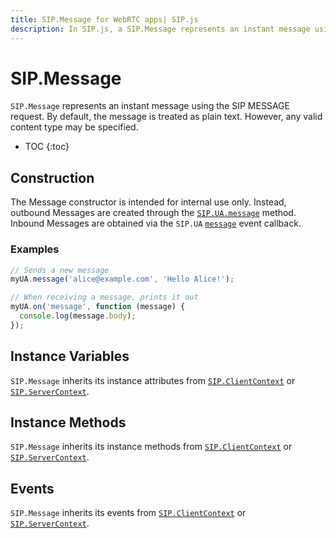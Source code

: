 ```yaml
---
title: SIP.Message for WebRTC apps| SIP.js
description: In SIP.js, a SIP.Message represents an instant message using the SIP MESSAGE request.
---
```

# SIP.Message

`SIP.Message` represents an instant message using the SIP MESSAGE request. By default, the message is treated as plain text. However, any valid content type may be specified.

* TOC
{:toc}

## Construction

The Message constructor is intended for internal use only. Instead, outbound Messages are created through the [`SIP.UA.message`](/api/0.6.0/ua/#messagetarget-body-options) method. Inbound Messages are obtained via the `SIP.UA` [`message`](/api/0.6.0/ua/#message) event callback.

### Examples

~~~ javascript
// Sends a new message
myUA.message('alice@example.com', 'Hello Alice!');
~~~

~~~ javascript
// When receiving a message, prints it out
myUA.on('message', function (message) {
  console.log(message.body);
});
~~~

## Instance Variables

`SIP.Message` inherits its instance attributes from [`SIP.ClientContext`](/api/0.6.0/context/client/) or [`SIP.ServerContext`](/api/0.6.0/context/server/).

## Instance Methods

`SIP.Message` inherits its instance methods from [`SIP.ClientContext`](/api/0.6.0/context/client/) or [`SIP.ServerContext`](/api/0.6.0/context/server/).

## Events

`SIP.Message` inherits its events from [`SIP.ClientContext`](/api/0.6.0/context/client/) or [`SIP.ServerContext`](/api/0.6.0/context/server/).

<!--

### `message(options)` *(Client Only)*

Send this MESSAGE.

#### Parameters

Name                  | Type               | Description
----------------------|--------------------|--------------
`options`             |`Object`            |Optional `Object` with extra parameters (see below).
`options.extraHeaders`|`Array` of `Strings`|Extra SIP headers for the request.

#### Returns

Type | Description
-----|-------------
`SIP.Message`| This Message

-->

